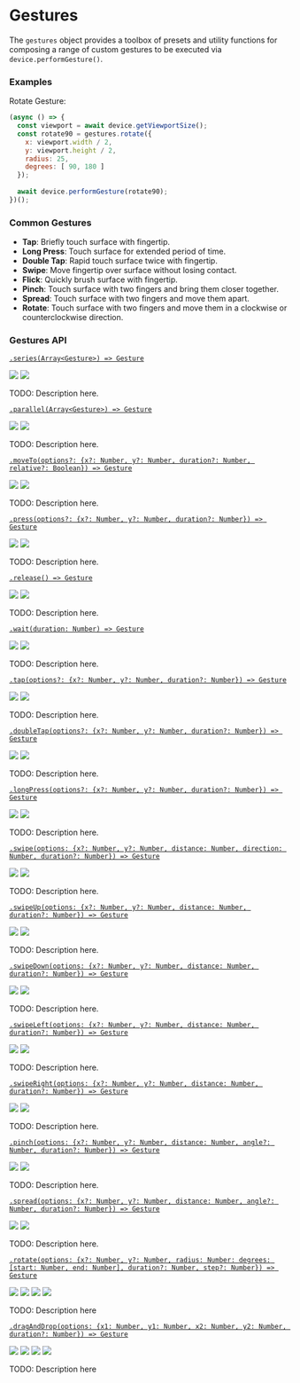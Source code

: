 # Gestures

The `gestures` object provides a toolbox of presets and utility functions for composing a range of custom gestures to be executed via `device.performGesture()`.

### Examples

Rotate Gesture:

```javascript
(async () => {
  const viewport = await device.getViewportSize();
  const rotate90 = gestures.rotate({
    x: viewport.width / 2,
    y: viewport.height / 2,
    radius: 25,
    degrees: [ 90, 180 ]
  });
  
  await device.performGesture(rotate90);
})();
```

### Common Gestures

- **Tap**: Briefly touch surface with fingertip.
- **Long Press**: Touch surface for extended period of time.
- **Double Tap**: Rapid touch surface twice with fingertip.
- **Swipe**: Move fingertip over surface without losing contact.
- **Flick**: Quickly brush surface with fingertip.
- **Pinch**: Touch surface with two fingers and bring them closer together.
- **Spread**: Touch surface with two fingers and move them apart.
- **Rotate**: Touch surface with two fingers and move them in a clockwise or counterclockwise direction.

### Gestures API

[```.series(Array<Gesture>) => Gesture```](./gestures/series.md)

<img src="https://img.shields.io/badge/Platform-Native-blue.svg" /> <img src="https://img.shields.io/badge/Docs-TODO-red.svg" />

TODO: Description here.

[```.parallel(Array<Gesture>) => Gesture```](./gestures/parallel.md)

<img src="https://img.shields.io/badge/Platform-Native-blue.svg" /> <img src="https://img.shields.io/badge/Docs-TODO-red.svg" />

TODO: Description here.

[```.moveTo(options?: {x?: Number, y?: Number, duration?: Number, relative?: Boolean}) => Gesture```](./gestures/moveTo.md)

<img src="https://img.shields.io/badge/Platform-Native-blue.svg" /> <img src="https://img.shields.io/badge/Docs-TODO-red.svg" />

TODO: Description here.

[```.press(options?: {x?: Number, y?: Number, duration?: Number}) => Gesture```](./gestures/press.md)

<img src="https://img.shields.io/badge/Platform-Native-blue.svg" /> <img src="https://img.shields.io/badge/Docs-TODO-red.svg" />

TODO: Description here.

[```.release() => Gesture```](./gestures/release.md)

<img src="https://img.shields.io/badge/Platform-Native-blue.svg" /> <img src="https://img.shields.io/badge/Docs-TODO-red.svg" />

TODO: Description here.

[```.wait(duration: Number) => Gesture```](./gestures/wait.md)

<img src="https://img.shields.io/badge/Platform-Native-blue.svg" /> <img src="https://img.shields.io/badge/Docs-TODO-red.svg" />

TODO: Description here.

[```.tap(options?: {x?: Number, y?: Number, duration?: Number}) => Gesture```](./gestures/tap.md)

<img src="https://img.shields.io/badge/Platform-Native-blue.svg" /> <img src="https://img.shields.io/badge/Docs-TODO-red.svg" />

TODO: Description here.

[```.doubleTap(options?: {x?: Number, y?: Number, duration?: Number}) => Gesture```](./gestures/doubleTap.md)

<img src="https://img.shields.io/badge/Platform-Native-blue.svg" /> <img src="https://img.shields.io/badge/Docs-TODO-red.svg" />

TODO: Description here.

[```.longPress(options?: {x?: Number, y?: Number, duration?: Number}) => Gesture```](./gestures/longPress.md)

<img src="https://img.shields.io/badge/Platform-Native-blue.svg" /> <img src="https://img.shields.io/badge/Docs-TODO-red.svg" />

TODO: Description here.

[```.swipe(options: {x?: Number, y?: Number, distance: Number, direction: Number, duration?: Number}) => Gesture```](./gestures/swipe.md)

<img src="https://img.shields.io/badge/Platform-Native-blue.svg" /> <img src="https://img.shields.io/badge/Docs-TODO-red.svg" />

TODO: Description here.

[```.swipeUp(options: {x?: Number, y?: Number, distance: Number, duration?: Number}) => Gesture```](./gestures/swipeUp.md)

<img src="https://img.shields.io/badge/Platform-Native-blue.svg" /> <img src="https://img.shields.io/badge/Docs-TODO-red.svg" />

TODO: Description here.

[```.swipeDown(options: {x?: Number, y?: Number, distance: Number, duration?: Number}) => Gesture```](./gestures/swipeDown.md)

<img src="https://img.shields.io/badge/Platform-Native-blue.svg" /> <img src="https://img.shields.io/badge/Docs-TODO-red.svg" />

TODO: Description here.

[```.swipeLeft(options: {x?: Number, y?: Number, distance: Number, duration?: Number}) => Gesture```](./gestures/swipeLeft.md)

<img src="https://img.shields.io/badge/Platform-Native-blue.svg" /> <img src="https://img.shields.io/badge/Docs-TODO-red.svg" />

TODO: Description here.

[```.swipeRight(options: {x?: Number, y?: Number, distance: Number, duration?: Number}) => Gesture```](./gestures/swipeRight.md)

<img src="https://img.shields.io/badge/Platform-Native-blue.svg" /> <img src="https://img.shields.io/badge/Docs-TODO-red.svg" />

TODO: Description here.

[```.pinch(options: {x?: Number, y?: Number, distance: Number, angle?: Number, duration?: Number}) => Gesture```](./gestures/pinch.md)

<img src="https://img.shields.io/badge/Platform-Native-blue.svg" /> <img src="https://img.shields.io/badge/Docs-TODO-red.svg" />

TODO: Description here.

[```.spread(options: {x?: Number, y?: Number, distance: Number, angle?: Number, duration?: Number}) => Gesture```](./gestures/spread.md)

<img src="https://img.shields.io/badge/Platform-Native-blue.svg" /> <img src="https://img.shields.io/badge/Docs-TODO-red.svg" />

TODO: Description here.

[```.rotate(options: {x?: Number, y?: Number, radius: Number: degrees: [start: Number, end: Number], duration?: Number, step?: Number}) => Gesture```](./gestures/rotate.md)

<img src="https://img.shields.io/badge/Platform-Native-blue.svg" /> <img src="https://img.shields.io/badge/Dev-TODO-red.svg" /> <img src="https://img.shields.io/badge/Docs-TODO-red.svg" /> <img src="https://img.shields.io/badge/Tests-TODO-red.svg" />

TODO: Description here

[```.dragAndDrop(options: {x1: Number, y1: Number, x2: Number, y2: Number, duration?: Number}) => Gesture```](./gestures/dragAndDrop.md)

<img src="https://img.shields.io/badge/Platform-Native-blue.svg" /> <img src="https://img.shields.io/badge/Dev-TODO-red.svg" /> <img src="https://img.shields.io/badge/Docs-TODO-red.svg" /> <img src="https://img.shields.io/badge/Tests-TODO-red.svg" />

TODO: Description here

